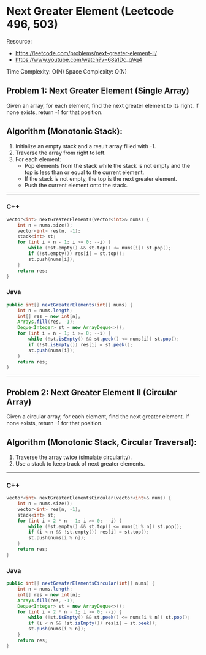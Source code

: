 # Next Greater Element (Leetcode 496, 503)

Resource:
- https://leetcode.com/problems/next-greater-element-ii/
- https://www.youtube.com/watch?v=68a1Dc_qVq4

Time Complexity: O(N)
Space Complexity: O(N)

## Problem 1: Next Greater Element (Single Array)
Given an array, for each element, find the next greater element to its right. If none exists, return -1 for that position.

## Algorithm (Monotonic Stack):
1. Initialize an empty stack and a result array filled with -1.
2. Traverse the array from right to left.
3. For each element:
    - Pop elements from the stack while the stack is not empty and the top is less than or equal to the current element.
    - If the stack is not empty, the top is the next greater element.
    - Push the current element onto the stack.

---

### C++
```cpp
vector<int> nextGreaterElements(vector<int>& nums) {
    int n = nums.size();
    vector<int> res(n, -1);
    stack<int> st;
    for (int i = n - 1; i >= 0; --i) {
        while (!st.empty() && st.top() <= nums[i]) st.pop();
        if (!st.empty()) res[i] = st.top();
        st.push(nums[i]);
    }
    return res;
}
```

### Java
```java
public int[] nextGreaterElements(int[] nums) {
    int n = nums.length;
    int[] res = new int[n];
    Arrays.fill(res, -1);
    Deque<Integer> st = new ArrayDeque<>();
    for (int i = n - 1; i >= 0; --i) {
        while (!st.isEmpty() && st.peek() <= nums[i]) st.pop();
        if (!st.isEmpty()) res[i] = st.peek();
        st.push(nums[i]);
    }
    return res;
}
```

---

## Problem 2: Next Greater Element II (Circular Array)
Given a circular array, for each element, find the next greater element. If none exists, return -1 for that position.

## Algorithm (Monotonic Stack, Circular Traversal):
1. Traverse the array twice (simulate circularity).
2. Use a stack to keep track of next greater elements.

---

### C++
```cpp
vector<int> nextGreaterElementsCircular(vector<int>& nums) {
    int n = nums.size();
    vector<int> res(n, -1);
    stack<int> st;
    for (int i = 2 * n - 1; i >= 0; --i) {
        while (!st.empty() && st.top() <= nums[i % n]) st.pop();
        if (i < n && !st.empty()) res[i] = st.top();
        st.push(nums[i % n]);
    }
    return res;
}
```

### Java
```java
public int[] nextGreaterElementsCircular(int[] nums) {
    int n = nums.length;
    int[] res = new int[n];
    Arrays.fill(res, -1);
    Deque<Integer> st = new ArrayDeque<>();
    for (int i = 2 * n - 1; i >= 0; --i) {
        while (!st.isEmpty() && st.peek() <= nums[i % n]) st.pop();
        if (i < n && !st.isEmpty()) res[i] = st.peek();
        st.push(nums[i % n]);
    }
    return res;
}
```
